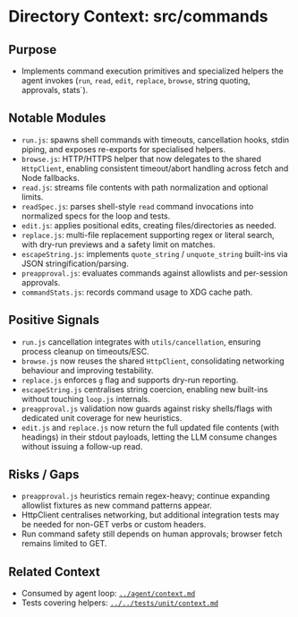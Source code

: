 # Directory Context: src/commands

## Purpose

- Implements command execution primitives and specialized helpers the agent invokes (`run`, `read`, `edit`, `replace`, `browse`, string quoting, approvals, stats`).

## Notable Modules

- `run.js`: spawns shell commands with timeouts, cancellation hooks, stdin piping, and exposes re-exports for specialised helpers.
- `browse.js`: HTTP/HTTPS helper that now delegates to the shared `HttpClient`, enabling consistent timeout/abort handling across fetch and Node fallbacks.
- `read.js`: streams file contents with path normalization and optional limits.
- `readSpec.js`: parses shell-style `read` command invocations into normalized specs for the loop and tests.
- `edit.js`: applies positional edits, creating files/directories as needed.
- `replace.js`: multi-file replacement supporting regex or literal search, with dry-run previews and a safety limit on matches.
- `escapeString.js`: implements `quote_string` / `unquote_string` built-ins via JSON stringification/parsing.
- `preapproval.js`: evaluates commands against allowlists and per-session approvals.
- `commandStats.js`: records command usage to XDG cache path.

## Positive Signals

- `run.js` cancellation integrates with `utils/cancellation`, ensuring process cleanup on timeouts/ESC.
- `browse.js` now reuses the shared `HttpClient`, consolidating networking behaviour and improving testability.
- `replace.js` enforces `g` flag and supports dry-run reporting.
- `escapeString.js` centralises string coercion, enabling new built-ins without touching `loop.js` internals.
- `preapproval.js` validation now guards against risky shells/flags with dedicated unit coverage for new heuristics.
- `edit.js` and `replace.js` now return the full updated file contents (with headings) in their stdout payloads, letting the LLM consume changes without issuing a follow-up read.

## Risks / Gaps

- `preapproval.js` heuristics remain regex-heavy; continue expanding allowlist fixtures as new command patterns appear.
- HttpClient centralises networking, but additional integration tests may be needed for non-GET verbs or custom headers.
- Run command safety still depends on human approvals; browser fetch remains limited to GET.

## Related Context

- Consumed by agent loop: [`../agent/context.md`](../agent/context.md)
- Tests covering helpers: [`../../tests/unit/context.md`](../../tests/unit/context.md)
